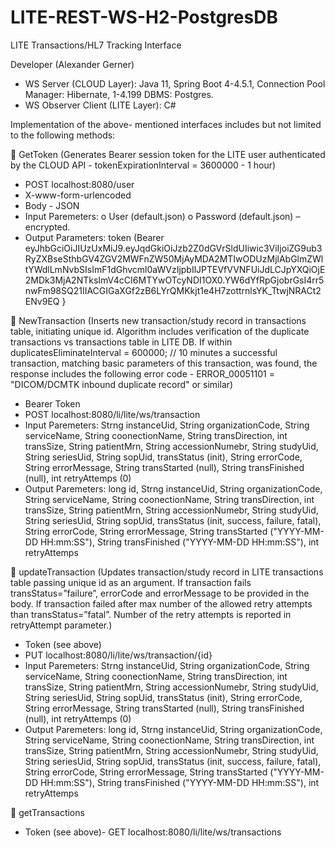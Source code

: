 
# LITE-REST-WS-H2-PostgresDB 
LITE Transactions/HL7 Tracking Interface

Developer (Alexander Gerner)

- WS Server (CLOUD Layer): Java 11, Spring Boot 4-4.5.1, Connection Pool Manager: Hibernate, 1-4.199 DBMS: Postgres. 
- WS Observer Client (LITE Layer):  C#

Implementation of the above- mentioned interfaces includes but not limited to the following methods:

	GetToken (Generates Bearer session token for the LITE user authenticated by the CLOUD API - tokenExpirationInterval = 3600000 - 1 hour)
-	POST localhost:8080/user
-	X-www-form-urlencoded
-	Body - JSON
-	Input Paremeters: 
o	User (default.json)
o	Password  (default.json) – encrypted.
-  Output Parameters: token (Bearer eyJhbGciOiJIUzUxMiJ9.eyJqdGkiOiJzb2Z0dGVrSldUIiwic3ViIjoiZG9ub3RyZXBseSthbGV4ZGV2MWFnZW50MjAyMDA2MTIwODUzMjlAbGlmZWltYWdlLmNvbSIsImF1dGhvcml0aWVzIjpbIlJPTEVfVVNFUiJdLCJpYXQiOjE2MDk3MjA2NTksImV4cCI6MTYwOTcyNDI1OX0.YW6dYfRpGjobrGsI4rr5nwFm98SQ21IIACGIGaXGf2zB6LYrQMKkjt1e4H7zottrnlsYK_TtwjNRACt2ENv9EQ }

	NewTransaction (Inserts new transaction/study record in transactions table, initiating unique id. Algorithm includes verification of the duplicate transactions vs transactions table in LITE DB. If within duplicatesEliminateInterval = 600000; // 10 minutes a successful transaction, matching basic parameters of this transaction, was found, the response includes the following error code   - ERROR_00051101 = "DICOM/DCMTK inbound duplicate record" or similar)
-	Bearer Token
-	POST localhost:8080/li/lite/ws/transaction
-	Input Paremeters:  Strng instanceUid, String organizationCode, String serviceName, String coonectionName, String transDirection, int transSize,
                     String patientMrn, String accessionNumebr, String studyUid, String seriesUid, String sopUid, transStatus (init), 
                     String errorCode, String errorMessage, String transStarted (null), String transFinished (null),
                     int retryAttemps (0)
-	Output Paremeters: long id, Strng instanceUid, String organizationCode, String serviceName, String coonectionName, String transDirection, int transSize,
                     String patientMrn, String accessionNumebr, String studyUid, String seriesUid, String sopUid, transStatus (init, success, failure, fatal), 
                     String errorCode, String errorMessage, String transStarted ("YYYY-MM-DD HH:mm:SS"), String transFinished ("YYYY-MM-DD HH:mm:SS"),
                     int retryAttemps
                     
	updateTransaction (Updates transaction/study record in LITE transactions table passing unique id as an argument. If transaction fails transStatus=”failure”, errorCode and errorMessage to be provided in the body. If transaction failed after max number of the allowed retry attempts than transStatus=”fatal”. Number of the retry attempts is reported in retryAttempt parameter.)
- Token (see above)
- PUT localhost:8080/li/lite/ws/transaction/{id}
-	Input Paremeters:  Strng instanceUid, String organizationCode, String serviceName, String coonectionName, String transDirection, int transSize,
                     String patientMrn, String accessionNumebr, String studyUid, String seriesUid, String sopUid, transStatus (init), 
                     String errorCode, String errorMessage, String transStarted (null), String transFinished (null),
                     int retryAttemps (0)
-	Output Paremeters: long id, Strng instanceUid, String organizationCode, String serviceName, String coonectionName, String transDirection, int transSize,
                     String patientMrn, String accessionNumebr, String studyUid, String seriesUid, String sopUid, transStatus (init, success, failure, fatal), 
                     String errorCode, String errorMessage, String transStarted ("YYYY-MM-DD HH:mm:SS"), String transFinished ("YYYY-MM-DD HH:mm:SS"),
                     int retryAttemps
                     
	getTransactions
- Token (see above)- GET localhost:8080/li/lite/ws/transactions
